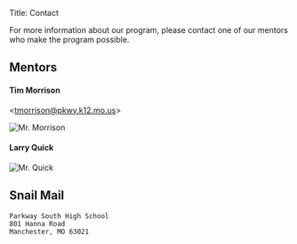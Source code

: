Title: Contact

For more information about our program, please contact one of our mentors who make the program possible.

## Mentors

#### Tim Morrison
<<tmorrison@pkwy.k12.mo.us>>

![Mr. Morrison](http://pshrobotics.org/images/mentors/morrison.png)

#### Larry Quick  
![Mr. Quick](http://pshrobotics.org/images/mentors/quick.jpg)

## Snail Mail
    Parkway South High School
    801 Hanna Road
    Manchester, MO 63021
